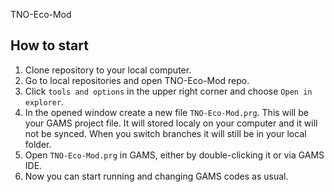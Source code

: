 TNO-Eco-Mod


## How to start
1. Clone repository to your local computer.
2. Go to local repositories and open TNO-Eco-Mod repo.
3. Click `tools and options` in the upper right corner and choose `Open in explorer`.
4. In the opened window create a new file `TNO-Eco-Mod.prg`. This will be your GAMS project file. It will stored localy on your computer and it will not be synced. When you switch branches it will still be in your local folder.
5. Open `TNO-Eco-Mod.prg` in GAMS, either by double-clicking it or via GAMS IDE.
6. Now you can start running and changing GAMS codes as usual.
